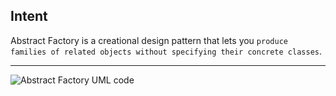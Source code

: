 ## Intent

Abstract Factory is a creational design pattern that lets you `produce families of related objects without specifying their concrete classes`.

***

![Abstract Factory UML code](https://github.com/muarshad01/Python-Design-Patterns/blob/main/Creational_Design_Patterns/Abstract_Factory/images/AFactory.png)
